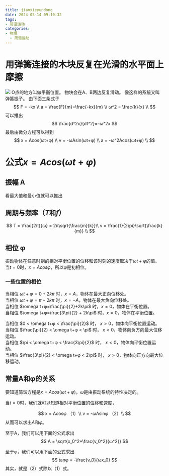 ```yaml
---
title: jianxieyundong
date: 2024-05-14 09:10:32
tags:
- 简谐运动
categories: 
- 物理
  - 简谐运动
---
```


# 用弹簧连接的木块反复在光滑的水平面上摩擦

![](https://pic.imgdb.cn/item/663044c10ea9cb14035fade5.webp)
O点的地方叫做平衡位置。
物块会在A、B两边反复滑动。
像这样的系统又叫弹簧振子。
由下面三条式子
$$
F = -kx \\
a = \frac{F}{m}=\frac{-kx}{m} \\
ω^2 = \frac{k}{x} \\
$$
可以推出
$$
\frac{d^2x}{dt^2}=-ω^2x
$$
最后由微分方程可以得到
$$
x = Acos(ωt+φ) \\
v = -ωAsin(ωt+φ) \\
a = -ω^2Acos(ωt+φ) \\
$$

# 公式$x = Acos(ωt+φ)$

## 振幅 A

看最大值和最小值就可以推出

## 周期与频率（$T$和$f$）

$$
T = \frac{2π}{ω} = 2π\sqrt{\frac{m}{k}}\\
v = \frac{1}{2\pi}\sqrt{\frac{k}{m}} \\
$$

## 相位 φ

振动物体在任意时刻的相对平衡位置的位移和该时刻的速度取决于$\omega t+φ$的值。  
当$t=0$时，$x=Acosφ$，所以$φ$是初相位。

### 一些位置的相位

当相位 $\omega t+φ=0+2k\pi$ 时，$x=A$，物体在最大正向位移处。  
当相位 $\omega t+φ=π+2k\pi$ 时，$x=-A$，物体在最大负向位移处。  
当相位 $\omega t+φ=\frac{\pi}{2}+2k\pi$ 时，$x=0$，物体在平衡位置。  
当相位 $\omega t+φ=\frac{3\pi}{2} + 2k\pi$ 时，$x=0$，物体在平衡位置。  

当相位 $0 < \omega t+φ < \frac{\pi}{2}$ 时， $x>0$，物体向平衡位置运动。  
当相位 $\frac{\pi}{2} < \omega t+φ < \pi$ 时， $x<0$，物体向负方向最大位移运动。  
当相位 $\pi < \omega t+φ < \frac{3\pi}{2}$ 时， $x<0$，物体向平衡位置运动。  
当相位 $\frac{3\pi}{2} < \omega t+φ < 2\pi$ 时， $x>0$，物体向正方向最大位移运动。

## 常量A和φ的关系

要知道简谐方程是$x = Acos(ωt+φ)$，$\omega$是由振动系统的特性决定的。

当$t=0$时，我们就可以知道相对平衡位置的位移和速度，

$$
x = Acosφ （1）\\
v = -ωAsinφ （2）\\
$$
从而可以求出$A$和$φ$。

至于A，我们可以用下面的公式求出
$$
A = \sqrt{x_0^2+\frac{v_0^2}{ω^2}}
$$

至于φ，我们可以用下面的公式求出
$$
tanφ = -\frac{v_0}{ωx_0}
$$
其实，就是（2）式除以（1）式。
